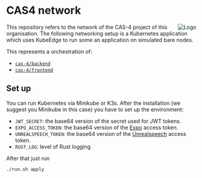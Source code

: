 # CAS4 network

<img src="https://avatars.githubusercontent.com/u/175958109?s=100&v=4" alt="Logo" align="right"/>

This repository refers to the network of the CAS-4 project of this organisation.
The following networking setup is a Kubernetes application which uses KubeEdge
to run some an application on simulated bare nodes.

This represents a orchestration of:

- [`cas-4/backend`](https://github.com/cas-4/backend)
- [`cas-4/frontend`](https://github.com/cas-4/frontend)

## Set up

You can run Kubernetes via Minikube or K3s. After the installation (we suggest
you Minikube in this case) you have to set up the environment:

- `JWT_SECRET`: the base64 version of the secret used for JWT tokens.
- `EXPO_ACCESS_TOKEN`: the base64 version of the [Expo](https://expo.dev) access token.
- `UNREALSPEECH_TOKEN`: the base64 version of the [Unrealspeech](https://unrealspeech.com/) access token.
- `RUST_LOG`: level of Rust logging

After that just run

```sh
./run.sh apply
```

